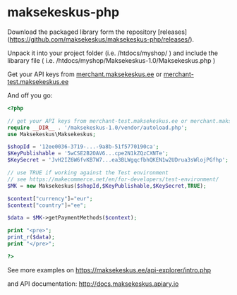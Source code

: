 maksekeskus-php
===============

Download the packaged library form the repository [releases]
(https://github.com/maksekeskus/maksekeskus-php/releases/).

Unpack it into your project folder (i.e. /htdocs/myshop/ )
and include the libarary file ( i.e. /htdocs/myshop/Maksekeskus-1.0/Maksekeskus.php )

Get your API keys from [merchant.maksekeskus.ee](https://merchant.maksekeskus.ee) or [merchant-test.maksekeskus.ee](https://merchant-test.maksekeskus.ee)

And off you go:
``` php
<?php

// get your API keys from merchant-test.maksekeskus.ee or merchant.maksekeskus.ee
require __DIR__ . '/maksekeskus-1.0/vendor/autoload.php';
use Maksekeskus\Maksekeskus;

$shopId = '12ee0036-3719-...-9a8b-51f5770190ca';
$KeyPublishable = '5wCSE2B2OAV6...cpe2N1kZQzCXNTe';
$KeySecret = 'JvH2IZ6W6fvKB7W7...ea3BLWgqcfbhQKEN1w2UDrua3sWlojPGfhp';

// use TRUE if working against the Test environment
// see https://makecommerce.net/en/for-developers/test-environment/
$MK = new Maksekeskus($shopId,$KeyPublishable,$KeySecret,TRUE);

$context["currency"]="eur";
$context["country"]="ee";

$data = $MK->getPaymentMethods($context);

print "<pre>";
print_r($data);
print "</pre>";

?>
```

See more examples on https://maksekeskus.ee/api-explorer/intro.php 

and API documentation: http://docs.maksekeskus.apiary.io 

